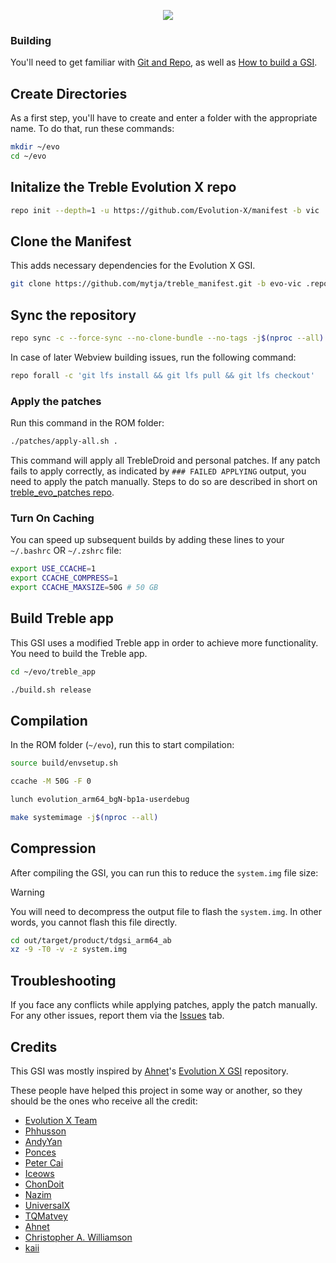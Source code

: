 <p align="center">
  <img src="https://avatars.githubusercontent.com/u/165590896?s=200&v=4">
</p>

### Building
You'll need to get familiar with [Git and Repo](https://source.android.com/source/using-repo.html), as well as [How to build a GSI](https://github.com/TrebleDroid/treble_experimentations/wiki/How-to-build-a-GSI%3F).

## Create Directories
As a first step, you'll have to create and enter a folder with the appropriate name.
To do that, run these commands:

```bash
mkdir ~/evo
cd ~/evo
```

## Initalize the Treble Evolution X repo
```bash
repo init --depth=1 -u https://github.com/Evolution-X/manifest -b vic
```

## Clone the Manifest
This adds necessary dependencies for the Evolution X GSI.
```bash
git clone https://github.com/mytja/treble_manifest.git -b evo-vic .repo/local_manifests
```

## Sync the repository
```bash
repo sync -c --force-sync --no-clone-bundle --no-tags -j$(nproc --all)
```

In case of later Webview building issues, run the following command:
```bash
repo forall -c 'git lfs install && git lfs pull && git lfs checkout'
```

### Apply the patches
Run this command in the ROM folder:
```bash
./patches/apply-all.sh .
```

This command will apply all TrebleDroid and personal patches. If any patch fails to apply correctly, as indicated by `### FAILED APPLYING` output, you need to apply the patch manually. Steps to do so are described in short on [treble_evo_patches repo](https://github.com/mytja/treble_evo_patches/blob/main/README.md).

### Turn On Caching
You can speed up subsequent builds by adding these lines to your `~/.bashrc` OR `~/.zshrc` file:

```bash
export USE_CCACHE=1
export CCACHE_COMPRESS=1
export CCACHE_MAXSIZE=50G # 50 GB
```

## Build Treble app
This GSI uses a modified Treble app in order to achieve more functionality. You need to build the Treble app.
```bash
cd ~/evo/treble_app

./build.sh release
```

## Compilation 
In the ROM folder (`~/evo`), run this to start compilation:

```bash
source build/envsetup.sh

ccache -M 50G -F 0

lunch evolution_arm64_bgN-bp1a-userdebug 

make systemimage -j$(nproc --all)
```

## Compression
After compiling the GSI, you can run this to reduce the `system.img` file size:
> [!WARNING]
> You will need to decompress the output file to flash the `system.img`. In other words, you cannot flash this file directly.

```bash
cd out/target/product/tdgsi_arm64_ab
xz -9 -T0 -v -z system.img 
```

## Troubleshooting
If you face any conflicts while applying patches, apply the patch manually.
For any other issues, report them via the [Issues](https://github.com/mytja/treble_evo/issues) tab.

## Credits
This GSI was mostly inspired by [Ahnet](https://github.com/ahnet-69)'s [Evolution X GSI](https://github.com/ahnet-69/treble_evo) repository.

These people have helped this project in some way or another, so they should be the ones who receive all the credit:
- [Evolution X Team](https://github.com/Evolution-X)
- [Phhusson](https://github.com/phhusson)
- [AndyYan](https://github.com/AndyCGYan)
- [Ponces](https://github.com/ponces)
- [Peter Cai](https://github.com/PeterCxy)
- [Iceows](https://github.com/Iceows)
- [ChonDoit](https://github.com/ChonDoit)
- [Nazim](https://github.com/naz664)
- [UniversalX](https://github.com/orgs/UniversalX-devs/)
- [TQMatvey](https://github.com/TQMatvey)
- [Ahnet](https://github.com/ahnet-69)
- [Christopher A. Williamson](https://github.com/cawilliamson)
- [kaii](https://github.com/kaii-lb)
